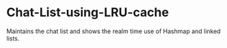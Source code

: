 # Chat-List-using-LRU-cache
Maintains the chat list and shows the realm time use of Hashmap and linked lists.

